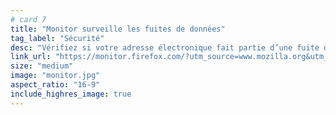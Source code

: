 ```yaml
---
# card 7
title: "Monitor surveille les fuites de données"
tag_label: "Sécurité"
desc: "Vérifiez si votre adresse électronique fait partie d’une fuite de données. On vous alerte si elle apparaît dans une nouvelle fuite."
link_url: "https://monitor.firefox.com/?utm_source=www.mozilla.org&utm_medium=referral&utm_campaign=homepage&utm_content=card"
size: "medium"
image: "monitor.jpg"
aspect_ratio: "16-9"
include_highres_image: true
---
```

